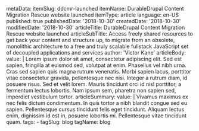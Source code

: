 metaData:
    itemSlug: ddcmr-launched
    itemName: DurableDrupal Content Migration Rescue website launched
    itemType: article
    language: en-US
    published: true
    publishedDate: '2018-10-30'
    createdDate: '2018-10-30'
    modifiedDate: '2018-10-30'
articleTitle: DurableDrupal Content Migration Rescue website launched
articleSubTitle: Access freely shared resources to get back your content and structure up, to migrate from an obsolete, monolithic architecture to a free and truly scalable fullstack JavaScript set of decoupled applications and services
author: 'Victor Kane'
articleBody:
    value: |
        Lorem ipsum dolor sit amet, consectetur adipiscing elit. Sed est sapien, fringilla at euismod sed, volutpat at enim. Phasellus vel nibh urna. Cras sed sapien quis magna rutrum venenatis. Morbi sapien lacus, porttitor vitae consectetur gravida, pellentesque nec nisi. Integer a rutrum diam, id posuere risus. Sed et velit lorem. Mauris tincidunt orci id nisl porttitor, a fermentum lectus lobortis. Nam ipsum sem, pharetra non sapien sed, imperdiet vestibulum tortor.
articleSummary:
    value: |
        Vivamus maximus ex nec felis dictum condimentum. In quis tortor a nibh blandit congue sed eu sapien. Pellentesque cursus tincidunt felis eget tincidunt. Aliquam lectus enim, dignissim id est in, posuere lobortis mi. Pellentesque vitae tincidunt quam.
tags:
    - tagSlug: blog
      tagName: blog
